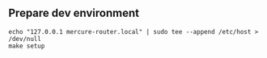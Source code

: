 Prepare dev environment
-----------------------

```
echo "127.0.0.1	mercure-router.local" | sudo tee --append /etc/host > /dev/null
make setup
```
